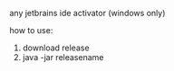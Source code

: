 any jetbrains ide activator (windows only)

how to use:
1) download release
2) java -jar releasename
